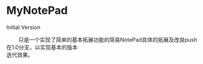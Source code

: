 # MyNotePad
Initial Version

&nbsp;&nbsp;&nbsp;&nbsp;&nbsp;&nbsp;&nbsp;&nbsp;只是一个实现了简单的基本拓展功能的简易NotePad具体的拓展及改良push在1.0分支，以实现基本的版本<br>
迭代效果。

